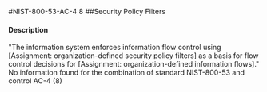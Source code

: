 #NIST-800-53-AC-4 8
##Security Policy Filters
#### Description
"The information system enforces information flow control using [Assignment: organization-defined security policy filters] as a basis for flow control decisions for [Assignment: organization-defined information flows]."
No information found for the combination of standard NIST-800-53 and control AC-4 (8)
